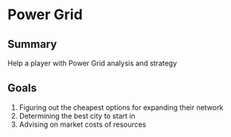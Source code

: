 # Power Grid

## Summary

Help a player with Power Grid analysis and strategy

## Goals

1. Figuring out the cheapest options for expanding their network
1. Determining the best city to start in
1. Advising on market costs of resources